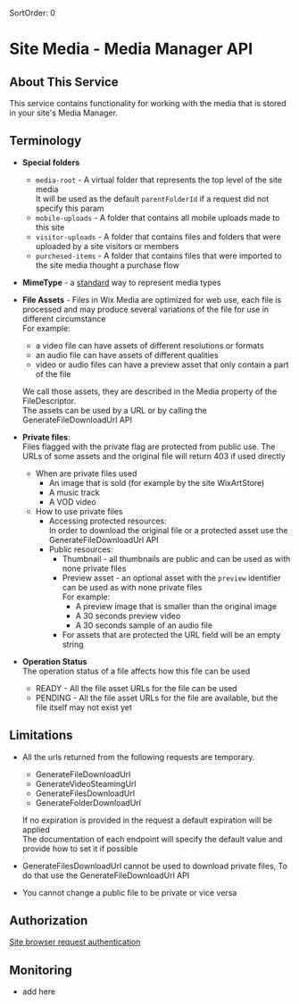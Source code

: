 SortOrder: 0
# Site Media - Media Manager API

## About This Service
This service contains functionality for working with the media that is stored in your site's Media Manager.

## Terminology
* **Special folders** 
  * `media-root` - A virtual folder that represents the top level of the site media  
    It will be used as the default `parentFolderId` if a request did not specify this param
  * `mobile-uploads` - A folder that contains all mobile uploads made to this site
  * `visitor-uploads` - A folder that contains files and folders that were uploaded by a site visitors or members
  * `purchesed-items` - A folder that contains files that were imported to the site media thought a purchase flow
* **MimeType** - a [standard](https://developer.mozilla.org/en-US/docs/Web/HTTP/Basics_of_HTTP/MIME_types) way to represent media types
* **File Assets** - Files in Wix Media are optimized for web use, each file is processed and may produce several variations of the file for use in different circumstance   
  For example:   
  * a video file can have assets of different resolutions or formats
  * an audio file can have assets of different qualities
  * video or audio files can have a preview asset that only contain a part of the file
  
  We call those assets, they are described in the Media property of the FileDescriptor.  
  The assets can be used by a URL or by calling the GenerateFileDownloadUrl API 
* **Private files**:   
  Files flagged with the private flag are protected from public use.
  The URLs of some assets and the original file will return 403 if used directly
  * When are private files used
    * An image that is sold (for example by the site WixArtStore)
    * A music track
    * A VOD video  
  * How to use private files
    * Accessing protected resources:  
    In order to download the original file or a protected asset use the GenerateFileDownloadUrl API
    * Public resources:  
      * Thumbnail - all thumbnails are public and can be used as with none private files
      * Preview asset - an optional asset with the `preview` identifier can be used as with none private files   
      For example:
        * A preview image that is smaller than the original image
        * A 30 seconds preview video 
        * A 30 seconds sample of an audio file
      * For assets that are protected the URL field will be an empty string
* **Operation Status**  
  The operation status of a file affects how this file can be used
  * READY - All the file asset URLs for the file can be used
  * PENDING - All the file asset URLs for the file are available, but the file itself may not exist yet 
     

## Limitations
* All the urls returned from the following requests are temporary.  
   
  * GenerateFileDownloadUrl
  * GenerateVideoSteamingUrl
  * GenerateFilesDownloadUrl
  * GenerateFolderDownloadUrl
  
  If no expiration is provided in the request a default expiration will be applied  
  The documentation of each endpoint will specify the default value and provide how to set it if possible
* GenerateFilesDownloadUrl cannot be used to download private files, To do that use the GenerateFileDownloadUrl API
* You cannot change a public file to be private or vice versa 
## Authorization
[Site browser request authentication](https://bo.wix.com/wix-docs/rnd/platformization-guidelines/authenticating-as-api-client#platformization-guidelines_authenticating-as-api-client_authenticating-from-a-browser---site-requests)

## Monitoring
* add here                                                             


